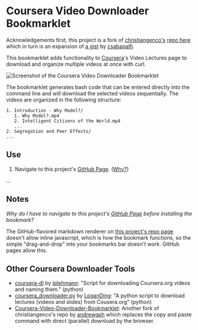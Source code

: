 # Coursera Video Downloader Bookmarklet

Acknowledgements first, this project is a fork of [christiangenco's](https://github.com/christiangenco) [repo here](https://github.com/christiangenco/Coursera-Video-Downloader-Bookmarklet) which in turn is an expansion of [a gist](https://gist.github.com/1989008) by [csabapalfi](https://gist.github.com/csabapalfi).

This bookmarklet adds functionality to [Coursera](http://coursera.org)'s Video Lectures page to download and organize multiple videos at once with curl.

 ![Screenshot of the Coursera Video Downloader Bookmarklet](https://github.com/shivanker/Coursera-Video-Downloader-Bookmarklet/raw/master/screenshots/coursera_videos_after_bookmarklet.png)

The bookmarklet generates bash code that can be entered directly into the command line and will download the selected videos sequentially. The videos are organized in the following structure:

    1. Introduction - Why Model?/
       1. Why Model?.mp4
       2. Intelligent Citizens of the World.mp4
       ...
    2. Segregation and Peer Effects/
    ...

## Use

1. <span id="step1" class="">Navigate to this project's [GitHub Page](http://shivanker.github.com/Coursera-Video-Downloader-Bookmarklet#step2). ([Why?](#why_github_pages))</span>

...

## Notes

<a name="why_github_pages"></a>*Why do I have to navigate to this project's [GitHub Page](http://shivanker.github.com/Coursera-Video-Downloader-Bookmarklet) before installing the bookmark?*

The  GitHub-flavored markdown renderer on [this project's repo page](https://github.com/shivanker/Coursera-Video-Downloader-Bookmarklet) doesn't allow inline javascript, which is how the bookmark functions, so the simple "drag-and-drop" into your bookmarks bar doesn't work. GitHub pages allow this.

## Other Coursera Downloader Tools

* [coursera-dl](https://github.com/jplehmann/coursera) by [jplehmann](https://github.com/jplehmann): "Script for downloading Coursera.org videos and naming them." (python)
* [coursera_downloader.py](https://github.com/LoganDing/Coursera.org-Downloader) by [LoganDing](https://github.com/LoganDing/): "A python script to download lectures (videos and slides) from Cousera.org" (python)
* [Coursera-Video-Downloader-Bookmarklet](https://github.com/andrewgph/Coursera-Video-Downloader-Bookmarklet): Another fork of christiangenco's repo by [andrewgph](https://github.com/andrewgph) which replaces the copy and paste command with direct (parallel) download by the browser.
